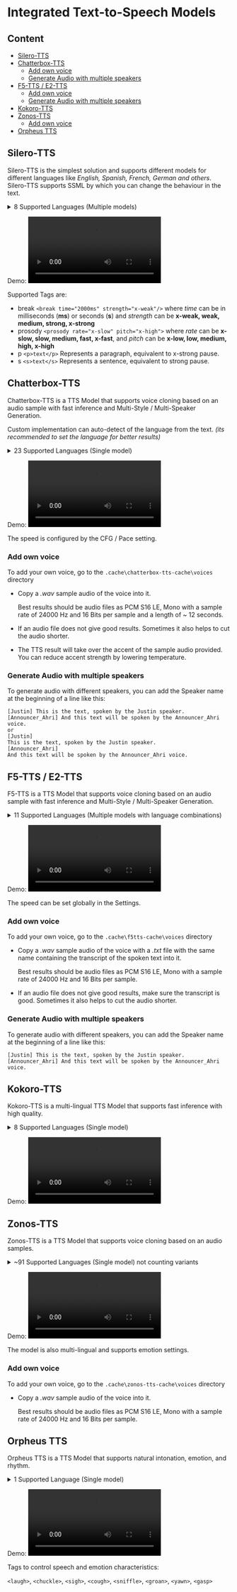 # Integrated Text-to-Speech Models

## Content
- [Silero-TTS](#silero-tts)
- [Chatterbox-TTS](#chatterbox-tts)
  - [Add own voice](#add-own-voice)
  - [Generate Audio with multiple speakers](#generate-audio-with-multiple-speakers)
- [F5-TTS / E2-TTS](#f5-tts--e2-tts)
  - [Add own voice](#add-own-voice-1)
  - [Generate Audio with multiple speakers](#generate-audio-with-multiple-speakers-1)
- [Kokoro-TTS](#kokoro-tts)
- [Zonos-TTS](#zonos-tts)
  - [Add own voice](#add-own-voice-2)
- [Orpheus TTS](#orpheus-tts)

## Silero-TTS
Silero-TTS is the simplest solution and supports different models for different languages like _English, Spanish, French, German and others_.
Silero-TTS supports SSML by which you can change the behaviour in the text.

<details>
  <summary>8 Supported Languages (Multiple models)</summary>
  <ul>
    <li>English</li>
    <li>German</li>
    <li>Russian</li>
    <li>Ukrainian</li>
    <li>Uzbek</li>
    <li>Indic</li>
    <li>Spanish</li>
    <li>French</li>
  </ul>
</details>

Demo:
<video src='https://github.com/user-attachments/assets/05803372-0e53-431a-a99e-e067de0e6982' width=300></video>

Supported Tags are:
- break `<break time="2000ms" strength="x-weak"/>` where _time_ can be in milliseconds (**ms**) or seconds (**s**) and _strength_ can be **x-weak, weak, medium, strong, x-strong** 
- prosody `<prosody rate="x-slow" pitch="x-high">` where _rate_ can be **x-slow, slow, medium, fast, x-fast**, and _pitch_ can be **x-low, low, medium, high, x-high**
- p `<p>text</p>` Represents a paragraph, equivalent to x-strong pause.
- s `<s>text</s>` Represents a sentence, equivalent to strong pause.

## Chatterbox-TTS
Chatterbox-TTS is a TTS Model that supports voice cloning based on an audio sample with fast inference and Multi-Style / Multi-Speaker Generation.

Custom implementation can auto-detect of the language from the text. _(its recommended to set the language for better results)_
<details>
  <summary>23 Supported Languages (Single model)</summary>
  <ul>
    <li>Arabic</li>
    <li>Danish</li>
    <li>German</li>
    <li>Greek</li>
    <li>English</li>
    <li>Spanish</li>
    <li>Finnish</li>
    <li>French</li>
    <li>Hebrew</li>
    <li>Hindi</li>
    <li>Italian</li>
    <li>Japanese</li>
    <li>Korean</li>
    <li>Malay</li>
    <li>Dutch</li>
    <li>Norwegian</li>
    <li>Polish</li>
    <li>Portuguese</li>
    <li>Russian</li>
    <li>Swedish</li>
    <li>Swahili</li>
    <li>Turkish</li>
    <li>Chinese</li>
  </ul>
</details>

Demo:
<video src='https://github.com/user-attachments/assets/005cd29d-a53e-4e5c-b9be-632a95310f0e' width=300></video>

The speed is configured by the CFG / Pace setting.

### Add own voice
To add your own voice, go to the `.cache\chatterbox-tts-cache\voices` directory
- Copy a _.wav_ sample audio of the voice into it.

  Best results should be audio files as PCM S16 LE, Mono with a sample rate of 24000 Hz and 16 Bits per sample
  and a length of ~ 12 seconds.

- If an audio file does not give good results. Sometimes it also helps to cut the audio shorter.
- The TTS result will take over the accent of the sample audio provided. You can reduce accent strength by lowering temperature.

### Generate Audio with multiple speakers
To generate audio with different speakers, you can add the Speaker name at the beginning of a line like this:
```
[Justin] This is the text, spoken by the Justin speaker.
[Announcer_Ahri] And this text will be spoken by the Announcer_Ahri voice.
or
[Justin]
This is the text, spoken by the Justin speaker.
[Announcer_Ahri]
And this text will be spoken by the Announcer_Ahri voice.
```

## F5-TTS / E2-TTS
F5-TTS is a TTS Model that supports voice cloning based on an audio sample with fast inference and Multi-Style / Multi-Speaker Generation.

<details>
  <summary>11 Supported Languages (Multiple models with language combinations)</summary>
  <ul>
    <li>English & Chinese</li>
    <li>French</li>
    <li>German</li>
    <li>Greek</li>
    <li>Italian</li>
    <li>Japanese</li>
    <li>Spanish</li>
    <li>Russian</li>
    <li>Vietnamese</li>
    <li>Malaysian</li>
  </ul>
</details>

Demo:
<video src='https://github.com/user-attachments/assets/eac658cc-13aa-482d-93a8-fb38ca410dbc' width=300></video>

The speed can be set globally in the Settings.

### Add own voice
To add your own voice, go to the `.cache\f5tts-cache\voices` directory
- Copy a _.wav_ sample audio of the voice with a _.txt_ file with the same name containing the transcript of the spoken text into it.
  
  Best results should be audio files as PCM S16 LE, Mono with a sample rate of 24000 Hz and 16 Bits per sample.

- If an audio file does not give good results, make sure the transcript is good. Sometimes it also helps to cut the audio shorter.

### Generate Audio with multiple speakers
To generate audio with different speakers, you can add the Speaker name at the beginning of a line like this:
```
[Justin] This is the text, spoken by the Justin speaker.
[Announcer_Ahri] And this text will be spoken by the Announcer_Ahri voice.
```

## Kokoro-TTS
Kokoro-TTS is a multi-lingual TTS Model that supports fast inference with high quality.

<details>
  <summary>8 Supported Languages (Single model)</summary>
  <ul>
    <li>English (US)</li>
    <li>English (British)</li>
    <li>Spanish</li>
    <li>French</li>
    <li>Hindi</li>
    <li>Italian</li>
    <li>Japanese</li>
    <li>Brazilian Portuguese</li>
    <li>Chinese</li>
  </ul>
</details>

Demo:
<video src='https://github.com/user-attachments/assets/8bd6ecb8-1f67-4b97-abac-dc218d8590fa' width=300></video>

## Zonos-TTS
Zonos-TTS is a TTS Model that supports voice cloning based on an audio samples.

<details>
  <summary>~91 Supported Languages (Single model) not counting variants</summary>
  <ul>
    <li>Afrikaans</li>
    <li>Amharic</li>
    <li>Aragonese</li>
    <li>Assamese</li>
    <li>Azerbaijani</li>
    <li>Bashkir</li>
    <li>Bulgarian</li>
    <li>Bengali</li>
    <li>Bishnupriya Manipuri</li>
    <li>Bosnian</li>
    <li>Catalan</li>
    <li>Chinese (Mandarin)</li>
    <li>Welsh</li>
    <li>Danish</li>
    <li>German</li>
    <li>English (Caribbean)</li>
    <li>English (UK)</li>
    <li>English (Scotland)</li>
    <li>English (GB Clan)</li>
    <li>English (GB CWMD)</li>
    <li>English (RP)</li>
    <li>English (US)</li>
    <li>Esperanto</li>
    <li>Spanish</li>
    <li>Spanish (Latin America)</li>
    <li>Estonian</li>
    <li>Basque</li>
    <li>Persian</li>
    <li>Persian (Latin)</li>
    <li>Finnish</li>
    <li>French (Belgium)</li>
    <li>French (Switzerland)</li>
    <li>French (France)</li>
    <li>Irish</li>
    <li>Scottish Gaelic</li>
    <li>Guarani</li>
    <li>Ancient Greek</li>
    <li>Gujarati</li>
    <li>Hakka</li>
    <li>Croatian</li>
    <li>Haitian Creole</li>
    <li>Hungarian</li>
    <li>Armenian</li>
    <li>Western Armenian</li>
    <li>Interlingua</li>
    <li>Indonesian</li>
    <li>Icelandic</li>
    <li>Italian</li>
    <li>Japanese</li>
    <li>Lojban</li>
    <li>Georgian</li>
    <li>Kazakh</li>
    <li>Kalaallisut</li>
    <li>Kannada</li>
    <li>Korean</li>
    <li>Konkani</li>
    <li>Kurdish</li>
    <li>Kyrgyz</li>
    <li>Latin</li>
    <li>Lingua Franca Nova</li>
    <li>Lithuanian</li>
    <li>Latvian</li>
    <li>Māori</li>
    <li>Macedonian</li>
    <li>Malayalam</li>
    <li>Marathi</li>
    <li>Maltese</li>
    <li>Burmese</li>
    <li>Norwegian Bokmål</li>
    <li>Classical Nahuatl</li>
    <li>Nepali</li>
    <li>Dutch</li>
    <li>Oromo</li>
    <li>Oriya</li>
    <li>Punjabi</li>
    <li>Papiamento</li>
    <li>Polish</li>
    <li>Portuguese</li>
    <li>Portuguese (Brazil)</li>
    <li>Paraguayan Guarani</li>
    <li>K'iche'</li>
    <li>Romanian</li>
    <li>Russian</li>
    <li>Russian (Latvia)</li>
    <li>Sindhi</li>
    <li>Shan</li>
    <li>Sinhala</li>
    <li>Slovak</li>
    <li>Slovenian</li>
    <li>Albanian</li>
    <li>Serbian</li>
    <li>Swedish</li>
    <li>Swahili</li>
    <li>Tamil</li>
    <li>Telugu</li>
    <li>Tswana</li>
    <li>Turkish</li>
    <li>Tatar</li>
    <li>Urdu</li>
    <li>Uzbek</li>
    <li>Vietnamese</li>
    <li>Vietnamese (Central)</li>
    <li>Vietnamese (South)</li>
    <li>Cantonese</li>
  </ul>
</details>

Demo:
<video src='https://github.com/user-attachments/assets/9e7121e5-6321-47d0-a3b2-e99d2dba46ed' width=300></video>

The model is also multi-lingual and supports emotion settings.

### Add own voice
To add your own voice, go to the `.cache\zonos-tts-cache\voices` directory
- Copy a _.wav_ sample audio of the voice into it.

  Best results should be audio files as PCM S16 LE, Mono with a sample rate of 24000 Hz and 16 Bits per sample.

## Orpheus TTS
Orpheus TTS is a TTS Model that supports natural intonation, emotion, and rhythm.

<details>
  <summary>1 Supported Language (Single model)</summary>
  <ul>
    <li>English</li>
  </ul>
</details>

Demo:
<video src='https://github.com/user-attachments/assets/a5d2b890-4b98-4d08-b5bb-5f3fd24fc51c' width=300></video>

Tags to control speech and emotion characteristics:

`<laugh>`, `<chuckle>`, `<sigh>`, `<cough>`, `<sniffle>`, `<groan>`, `<yawn>`, `<gasp>`






